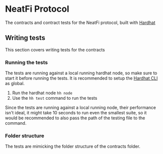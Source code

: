 # NeatFi Protocol 

The contracts and contract tests for the NeatFi protocol, built with [Hardhat](https://hardhat.org/)

## Writing tests

This section covers writing tests for the contracts

### Running the tests

The tests are running against a local running hardhat node, so make
sure to start it before running the tests. It is recommended to setup the [Hardhat CLI](https://hardhat.org/) as global.

1. Run the hardhat node `hh node`
2. Use the `hh test` command to run the tests

Since the tests are running against a local running node, their performance isn't ideal, it might take 10 seconds to run even
the smallest suite, so it would be recommended to also pass the path of the testing file to the command.


### Folder structure

The tests are mimicking the folder structure of the contracts folder.

